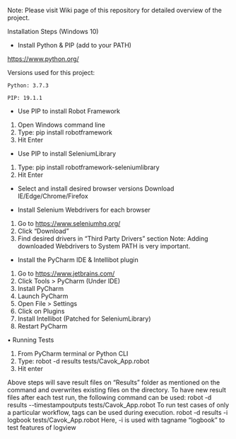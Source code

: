 Note: Please visit Wiki page of this repository for detailed overview of the project.

Installation Steps (Windows 10)

-	Install Python & PIP (add to your PATH)

 https://www.python.org/
 
 Versions used for this project:
 
	Python: 3.7.3
  
	PIP: 19.1.1

-	Use PIP to install Robot Framework
1.	Open Windows command line
2.	Type: pip install robotframework
3.	Hit Enter

-	Use PIP to install SeleniumLibrary
1.	Type: pip install robotframework-seleniumlibrary
2.	Hit Enter

-	Select and install desired browser versions
Download IE/Edge/Chrome/Firefox

-	Install Selenium Webdrivers for each browser
1.	Go to https://www.seleniumhq.org/
2.	Click “Download”
3.	Find desired drivers in “Third Party Drivers” section
Note: Adding downloaded Webdrivers to System PATH is very important.

-	Install the PyCharm IDE & Intellibot plugin
1.	Go to https://www.jetbrains.com/
2.	Click Tools > PyCharm (Under IDE)
3.	Install PyCharm
4.	Launch PyCharm
5.	Open File > Settings
6.	Click on Plugins
7.	Install Intellibot (Patched for SeleniumLibrary)
8.	Restart PyCharm

•	Running Tests

1.	From PyCharm terminal or Python CLI
2.	Type: robot -d results tests/Cavok_App.robot 
3.	Hit enter

Above steps will save result files on “Results” folder as mentioned on the command and overwrites existing files on the directory.  To have new result files after each test run, the following command can be used: 
robot -d results --timestampoutputs tests/Cavok_App.robot
To run test cases of only a particular workflow, tags can be used during execution.
robot -d results -i logbook tests/Cavok_App.robot
Here, -i is used with tagname “logbook” to test features of logview
